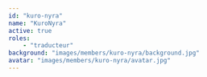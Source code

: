 ```yaml
---
id: "kuro-nyra"
name: "KuroNyra"
active: true
roles:
    - "traducteur"
background: "images/members/kuro-nyra/background.jpg"
avatar: "images/members/kuro-nyra/avatar.jpg"
---
```


